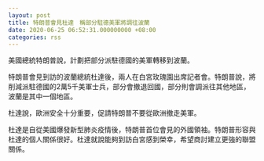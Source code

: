 ```yaml
---
layout: post
title: 特朗普會見杜達　稱部分駐德美軍將調往波蘭
date: 2020-06-25 06:52:31.000000000 +08:00
categories: rss
---
```


美國總統特朗普說，計劃把部分派駐德國的美軍轉移到波蘭。

特朗普會見到訪的波蘭總統杜達後，兩人在白宮玫瑰園出席記者會。特朗普說，將削減派駐德國的2萬5千美軍士兵，部分會撤退回國，部分則會調派往其他地區，波蘭是其中一個地區。

杜達說，歐洲安全十分重要，促請特朗普不要從歐洲撤走美軍。

杜達是自從美國爆發新型肺炎疫情後，特朗普首位會見的外國領袖。特朗普形容與杜達的個人關係很好。杜達就說能夠到訪白宮感到榮幸，希望商討建立更強的聯盟關係。
